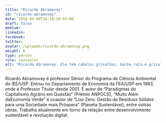 ```yaml
---
title: "Ricardo Abramovay"
id: "ricardo-abramovay"
date: 2018-03-06T16:10:28-03:00
draft: false
medium:
linkedin:
facebook:
twitter:
avatar: /uploads/ricardo-abramovay.png
weight: 6
type: person
role: counselor
alt: "Ricardo Abramovay. Ele tem cabelos grisalhos, barba rala e grisalha e usa óculos"
---
```


Ricardo Abramovay é professor Sênior do Programa de Ciência Ambiental do IEE/USP. Entrou no Departamento de Economia da FEA/USP em 1983, onde é Professor Titular desde 2001. É autor de “Paradigmas do Capitalismo Agrário em Questão” (Prêmio ANPOCS), “Muito Além daEconomia Verde” e coautor de “Lixo Zero: Gestão de Resíduos Sólidos para uma Sociedade mais Próspera” (Planeta Sustentável), entre outras obras. Trabalha atualmente em torno da relação entre desenvolvimento sustentável e revolução digital.
